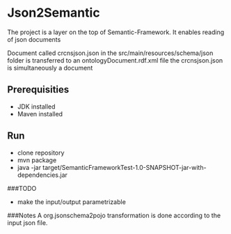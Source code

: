 # Json2Semantic
The project is a layer on the top of Semantic-Framework. It enables reading of json documents

Document called crcnsjson.json in the src/main/resources/schema/json folder is transferred to an ontologyDocument.rdf.xml file
the crcnsjson.json is simultaneously a document

## Prerequisities
* JDK installed
* Maven installed
## Run
* clone repository
* mvn package
* java -jar target/SemanticFrameworkTest-1.0-SNAPSHOT-jar-with-dependencies.jar 

###TODO 
* make the input/output parametrizable

###Notes
A org.jsonschema2pojo transformation is done according to the input json file.



